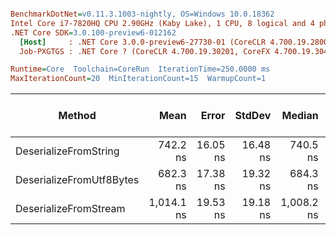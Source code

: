 ``` ini

BenchmarkDotNet=v0.11.3.1003-nightly, OS=Windows 10.0.18362
Intel Core i7-7820HQ CPU 2.90GHz (Kaby Lake), 1 CPU, 8 logical and 4 physical cores
.NET Core SDK=3.0.100-preview6-012162
  [Host]     : .NET Core 3.0.0-preview6-27730-01 (CoreCLR 4.700.19.28001, CoreFX 4.700.19.27908), 64bit RyuJIT
  Job-PXGTGS : .NET Core ? (CoreCLR 4.700.19.30201, CoreFX 4.700.19.30401), 64bit RyuJIT

Runtime=Core  Toolchain=CoreRun  IterationTime=250.0000 ms  
MaxIterationCount=20  MinIterationCount=15  WarmupCount=1  

```
|                   Method |       Mean |    Error |   StdDev |     Median |      Min |        Max | Gen 0/1k Op | Gen 1/1k Op | Gen 2/1k Op | Allocated Memory/Op |
|------------------------- |-----------:|---------:|---------:|-----------:|---------:|-----------:|------------:|------------:|------------:|--------------------:|
|    DeserializeFromString |   742.2 ns | 16.05 ns | 16.48 ns |   740.5 ns | 721.3 ns |   783.7 ns |      0.0656 |           - |           - |               280 B |
| DeserializeFromUtf8Bytes |   682.3 ns | 17.38 ns | 19.32 ns |   684.3 ns | 656.4 ns |   715.7 ns |      0.0375 |           - |           - |               168 B |
|    DeserializeFromStream | 1,014.1 ns | 19.53 ns | 19.18 ns | 1,008.2 ns | 992.5 ns | 1,067.0 ns |      0.0566 |           - |           - |               240 B |
